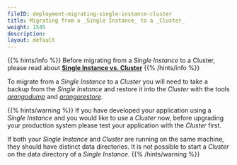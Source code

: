 ```yaml
---
fileID: deployment-migrating-single-instance-cluster
title: Migrating from a _Single Instance_ to a _Cluster_
weight: 1545
description: 
layout: default
---
```

{{% hints/info %}}
Before migrating from a _Single Instance_ to a Cluster,
please read about
[**Single Instance vs. Cluster**](../architecture/architecture-single-instance-vs-cluster)
{{% /hints/info %}}

To migrate from a _Single Instance_ to a _Cluster_ you will need
to take a backup from the _Single Instance_ and restore it into
the _Cluster_ with the tools [_arangodump_](../programs-tools/arangodump/)
and [_arangorestore_](../programs-tools/arangorestore/).

{{% hints/warning %}}
If you have developed your application using a _Single Instance_
and you would like to use a _Cluster_ now, before upgrading your production
system please test your application with the _Cluster_ first.

If both your _Single Instance_ and _Cluster_ are running on the same
machine, they should have distinct data directories. It is not possible
to start a _Cluster_ on the data directory of a _Single Instance_.
{{% /hints/warning %}}
